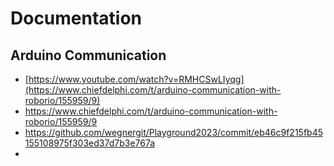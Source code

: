 # Documentation
## Arduino Communication
- [https://www.youtube.com/watch?v=RMHCSwLIyqg](https://www.chiefdelphi.com/t/arduino-communication-with-roborio/155959/9)
- https://www.chiefdelphi.com/t/arduino-communication-with-roborio/155959/9
- https://github.com/wegnergit/Playground2023/commit/eb46c9f215fb45155108975f303ed37d7b3e767a
- 